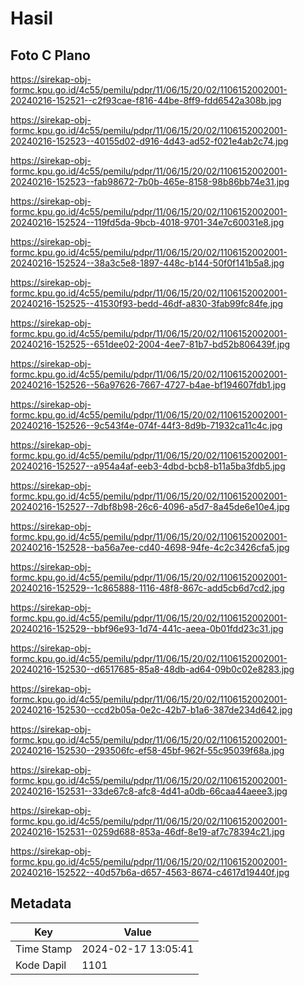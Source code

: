 # Hasil

## Foto C Plano

https://sirekap-obj-formc.kpu.go.id/4c55/pemilu/pdpr/11/06/15/20/02/1106152002001-20240216-152521--c2f93cae-f816-44be-8ff9-fdd6542a308b.jpg

https://sirekap-obj-formc.kpu.go.id/4c55/pemilu/pdpr/11/06/15/20/02/1106152002001-20240216-152523--40155d02-d916-4d43-ad52-f021e4ab2c74.jpg

https://sirekap-obj-formc.kpu.go.id/4c55/pemilu/pdpr/11/06/15/20/02/1106152002001-20240216-152523--fab98672-7b0b-465e-8158-98b86bb74e31.jpg

https://sirekap-obj-formc.kpu.go.id/4c55/pemilu/pdpr/11/06/15/20/02/1106152002001-20240216-152524--119fd5da-9bcb-4018-9701-34e7c60031e8.jpg

https://sirekap-obj-formc.kpu.go.id/4c55/pemilu/pdpr/11/06/15/20/02/1106152002001-20240216-152524--38a3c5e8-1897-448c-b144-50f0f141b5a8.jpg

https://sirekap-obj-formc.kpu.go.id/4c55/pemilu/pdpr/11/06/15/20/02/1106152002001-20240216-152525--41530f93-bedd-46df-a830-3fab99fc84fe.jpg

https://sirekap-obj-formc.kpu.go.id/4c55/pemilu/pdpr/11/06/15/20/02/1106152002001-20240216-152525--651dee02-2004-4ee7-81b7-bd52b806439f.jpg

https://sirekap-obj-formc.kpu.go.id/4c55/pemilu/pdpr/11/06/15/20/02/1106152002001-20240216-152526--56a97626-7667-4727-b4ae-bf194607fdb1.jpg

https://sirekap-obj-formc.kpu.go.id/4c55/pemilu/pdpr/11/06/15/20/02/1106152002001-20240216-152526--9c543f4e-074f-44f3-8d9b-71932ca11c4c.jpg

https://sirekap-obj-formc.kpu.go.id/4c55/pemilu/pdpr/11/06/15/20/02/1106152002001-20240216-152527--a954a4af-eeb3-4dbd-bcb8-b11a5ba3fdb5.jpg

https://sirekap-obj-formc.kpu.go.id/4c55/pemilu/pdpr/11/06/15/20/02/1106152002001-20240216-152527--7dbf8b98-26c6-4096-a5d7-8a45de6e10e4.jpg

https://sirekap-obj-formc.kpu.go.id/4c55/pemilu/pdpr/11/06/15/20/02/1106152002001-20240216-152528--ba56a7ee-cd40-4698-94fe-4c2c3426cfa5.jpg

https://sirekap-obj-formc.kpu.go.id/4c55/pemilu/pdpr/11/06/15/20/02/1106152002001-20240216-152529--1c865888-1116-48f8-867c-add5cb6d7cd2.jpg

https://sirekap-obj-formc.kpu.go.id/4c55/pemilu/pdpr/11/06/15/20/02/1106152002001-20240216-152529--bbf96e93-1d74-441c-aeea-0b01fdd23c31.jpg

https://sirekap-obj-formc.kpu.go.id/4c55/pemilu/pdpr/11/06/15/20/02/1106152002001-20240216-152530--d6517685-85a8-48db-ad64-09b0c02e8283.jpg

https://sirekap-obj-formc.kpu.go.id/4c55/pemilu/pdpr/11/06/15/20/02/1106152002001-20240216-152530--ccd2b05a-0e2c-42b7-b1a6-387de234d642.jpg

https://sirekap-obj-formc.kpu.go.id/4c55/pemilu/pdpr/11/06/15/20/02/1106152002001-20240216-152530--293506fc-ef58-45bf-962f-55c95039f68a.jpg

https://sirekap-obj-formc.kpu.go.id/4c55/pemilu/pdpr/11/06/15/20/02/1106152002001-20240216-152531--33de67c8-afc8-4d41-a0db-66caa44aeee3.jpg

https://sirekap-obj-formc.kpu.go.id/4c55/pemilu/pdpr/11/06/15/20/02/1106152002001-20240216-152531--0259d688-853a-46df-8e19-af7c78394c21.jpg

https://sirekap-obj-formc.kpu.go.id/4c55/pemilu/pdpr/11/06/15/20/02/1106152002001-20240216-152522--40d57b6a-d657-4563-8674-c4617d19440f.jpg


## Metadata

| Key        | Value               |
| ---------- | ------------------- |
| Time Stamp | 2024-02-17 13:05:41 |
| Kode Dapil | 1101                |



